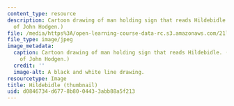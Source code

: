 ```yaml
---
content_type: resource
description: Cartoon drawing of man holding sign that reads Hildebidle. (Image courtesy
  of John Hodgen.)
file: /media/https%3A/open-learning-course-data-rc.s3.amazonaws.com/21l-488-contemporary-literature-spring-2003/d0846734d6778b8004433abb88a5f213_21l-488s03-th.jpg
file_type: image/jpeg
image_metadata:
  caption: Cartoon drawing of man holding sign that reads Hildebidle. (Image courtesy
    of John Hodgen.)
  credit: ''
  image-alt: A black and white line drawing.
resourcetype: Image
title: Hildebidle (thumbnail)
uid: d0846734-d677-8b80-0443-3abb88a5f213
---
```

